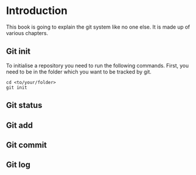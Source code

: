 # Introduction

This book is going to explain the git system like no one else. It is made up of various chapters.

## Git init

To initialise a repository you need to run the following commands.
First, you need to be in the folder which you want to be tracked by git.

```
cd <to/your/folder>
git init
```

## Git status

## Git add

## Git commit

## Git log
